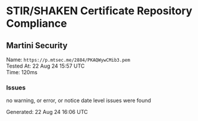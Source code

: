 # STIR/SHAKEN Certificate Repository Compliance

## Martini Security

Name: `https://p.mtsec.me/2884/PKAQWywCMib3.pem`\
Tested At: 22 Aug 24 15:57 UTC\
Time: 120ms

### Issues

no warning, or error, or notice date level issues were found

Generated: 22 Aug 24 16:06 UTC